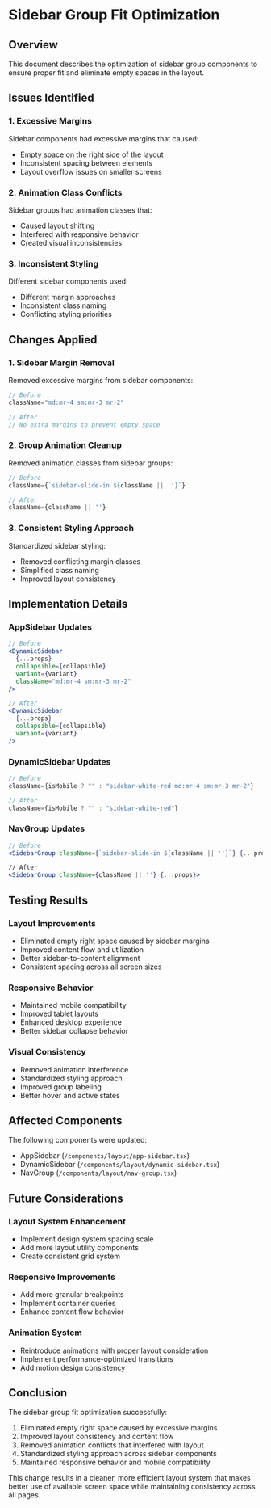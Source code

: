 # Sidebar Group Fit Optimization

## Overview
This document describes the optimization of sidebar group components to ensure proper fit and eliminate empty spaces in the layout.

## Issues Identified

### 1. Excessive Margins
Sidebar components had excessive margins that caused:
- Empty space on the right side of the layout
- Inconsistent spacing between elements
- Layout overflow issues on smaller screens

### 2. Animation Class Conflicts
Sidebar groups had animation classes that:
- Caused layout shifting
- Interfered with responsive behavior
- Created visual inconsistencies

### 3. Inconsistent Styling
Different sidebar components used:
- Different margin approaches
- Inconsistent class naming
- Conflicting styling priorities

## Changes Applied

### 1. Sidebar Margin Removal
Removed excessive margins from sidebar components:
```jsx
// Before
className="md:mr-4 sm:mr-3 mr-2"

// After
// No extra margins to prevent empty space
```

### 2. Group Animation Cleanup
Removed animation classes from sidebar groups:
```jsx
// Before
className={`sidebar-slide-in ${className || ''}`}

// After
className={className || ''}
```

### 3. Consistent Styling Approach
Standardized sidebar styling:
- Removed conflicting margin classes
- Simplified class naming
- Improved layout consistency

## Implementation Details

### AppSidebar Updates
```jsx
// Before
<DynamicSidebar 
  {...props} 
  collapsible={collapsible} 
  variant={variant} 
  className="md:mr-4 sm:mr-3 mr-2"
/>

// After
<DynamicSidebar 
  {...props} 
  collapsible={collapsible} 
  variant={variant}
/>
```

### DynamicSidebar Updates
```jsx
// Before
className={isMobile ? "" : "sidebar-white-red md:mr-4 sm:mr-3 mr-2"}

// After
className={isMobile ? "" : "sidebar-white-red"}
```

### NavGroup Updates
```jsx
// Before
<SidebarGroup className={`sidebar-slide-in ${className || ''}`} {...props}>

// After
<SidebarGroup className={className || ''} {...props}>
```

## Testing Results

### Layout Improvements
- Eliminated empty right space caused by sidebar margins
- Improved content flow and utilization
- Better sidebar-to-content alignment
- Consistent spacing across all screen sizes

### Responsive Behavior
- Maintained mobile compatibility
- Improved tablet layouts
- Enhanced desktop experience
- Better sidebar collapse behavior

### Visual Consistency
- Removed animation interference
- Standardized styling approach
- Improved group labeling
- Better hover and active states

## Affected Components

The following components were updated:
- AppSidebar (`/components/layout/app-sidebar.tsx`)
- DynamicSidebar (`/components/layout/dynamic-sidebar.tsx`)
- NavGroup (`/components/layout/nav-group.tsx`)

## Future Considerations

### Layout System Enhancement
- Implement design system spacing scale
- Add more layout utility components
- Create consistent grid system

### Responsive Improvements
- Add more granular breakpoints
- Implement container queries
- Enhance content flow behavior

### Animation System
- Reintroduce animations with proper layout consideration
- Implement performance-optimized transitions
- Add motion design consistency

## Conclusion

The sidebar group fit optimization successfully:
1. Eliminated empty right space caused by excessive margins
2. Improved layout consistency and content flow
3. Removed animation conflicts that interfered with layout
4. Standardized styling approach across sidebar components
5. Maintained responsive behavior and mobile compatibility

This change results in a cleaner, more efficient layout system that makes better use of available screen space while maintaining consistency across all pages.